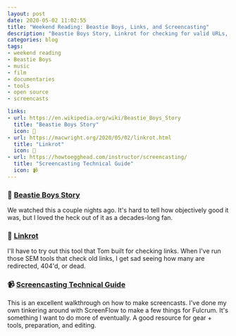 ```yaml
---
layout: post
date: 2020-05-02 11:02:55
title: "Weekend Reading: Beastie Boys, Links, and Screencasting"
description: "Beastie Boys Story, Linkrot for checking for valid URLs, and a guide to making screencasts."
categories: blog
tags:
- weekend reading
- Beastie Boys
- music
- film
- documentaries
- tools
- open source
- screencasts

links:
- url: https://en.wikipedia.org/wiki/Beastie_Boys_Story
  title: "Beastie Boys Story"
  icon: 🎥
- url: https://macwright.org/2020/05/02/linkrot.html
  title: "Linkrot"
  icon: 🔗
- url: https://howtoegghead.com/instructor/screencasting/
  title: "Screencasting Technical Guide"
  icon: 📹
---
```


### 🎥 [Beastie Boys Story](https://en.wikipedia.org/wiki/Beastie_Boys_Story "Beastie Boys Story")

We watched this a couple nights ago. It's hard to tell how objectively good it was, but I loved the heck out of it as a decades-long fan.

### 🔗 [Linkrot](https://macwright.org/2020/05/02/linkrot.html "Linkrot")

I'll have to try out this tool that Tom built for checking links. When I've run those SEM tools that check old links, I get sad seeing how many are redirected, 404'd, or dead.

### 📹 [Screencasting Technical Guide](https://howtoegghead.com/instructor/screencasting/ "Screencasting Technical Guide")

This is an excellent walkthrough on how to make screencasts. I've done my own tinkering around with ScreenFlow to make a few things for Fulcrum. It's something I want to do more of eventually. A good resource for gear + tools, preparation, and editing.

